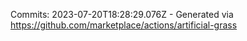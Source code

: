 Commits: 2023-07-20T18:28:29.076Z - Generated via https://github.com/marketplace/actions/artificial-grass
<br>
